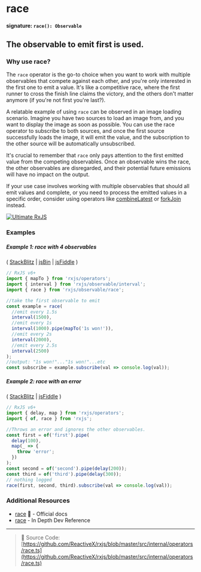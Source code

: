 # race

#### signature: `race(): Observable`

## The observable to emit first is used.

### Why use race?
The `race` operator is the go-to choice when you want to work with multiple observables that compete against each other, and you're only interested in the first one to emit a value. It's like a competitive race, where the first runner to cross the finish line claims the victory, and the others don't matter anymore (if you're not first you're last?).

A relatable example of using `race` can be observed in an image loading scenario. Imagine you have two sources to load an image from, and you want to display the image as soon as possible. You can use the race operator to subscribe to both sources, and once the first source successfully loads the image, it will emit the value, and the subscription to the other source will be automatically unsubscribed.

It's crucial to remember that `race` only pays attention to the first emitted value from the competing observables. Once an observable wins the race, the other observables are disregarded, and their potential future emissions will have no impact on the output.

If your use case involves working with multiple observables that should all emit values and complete, or you need to process the emitted values in a specific order, consider using operators like [combineLatest](combinelatest.md) or [forkJoin](forkjoin.md) instead.

[![Ultimate RxJS](https://ultimatecourses.com/static/banners/banner-rxjs.svg 'Ultimate RxJS')](https://ultimatecourses.com/courses/rxjs?ref=4)

### Examples

##### Example 1: race with 4 observables

(
[StackBlitz](https://stackblitz.com/edit/typescript-cvfmug?file=index.ts&devtoolsheight=100)
| [jsBin](http://jsbin.com/goqiwobeno/1/edit?js,console) |
[jsFiddle](https://jsfiddle.net/btroncone/8jcmb1ec/) )

```js
// RxJS v6+
import { mapTo } from 'rxjs/operators';
import { interval } from 'rxjs/observable/interval';
import { race } from 'rxjs/observable/race';

//take the first observable to emit
const example = race(
  //emit every 1.5s
  interval(1500),
  //emit every 1s
  interval(1000).pipe(mapTo('1s won!')),
  //emit every 2s
  interval(2000),
  //emit every 2.5s
  interval(2500)
);
//output: "1s won!"..."1s won!"...etc
const subscribe = example.subscribe(val => console.log(val));
```

##### Example 2: race with an error

(
[StackBlitz](https://stackblitz.com/edit/typescript-in6fw6?file=index.ts&devtoolsheight=100)
| [jsFiddle](https://jsfiddle.net/gbeL4t55/2/) )

```js
// RxJS v6+
import { delay, map } from 'rxjs/operators';
import { of, race } from 'rxjs';

//Throws an error and ignores the other observables.
const first = of('first').pipe(
  delay(100),
  map(_ => {
    throw 'error';
  })
);
const second = of('second').pipe(delay(200));
const third = of('third').pipe(delay(300));
// nothing logged
race(first, second, third).subscribe(val => console.log(val));
```

### Additional Resources

- [race](http://reactivex.io/rxjs/class/es6/Observable.js~Observable.html#instance-method-race) 📰 - Official docs
- [race](https://indepth.dev/reference/rxjs/operators/race) - In Depth Dev Reference

---

> 📁 Source Code:
> [https://github.com/ReactiveX/rxjs/blob/master/src/internal/operators/race.ts](https://github.com/ReactiveX/rxjs/blob/master/src/internal/operators/race.ts)
